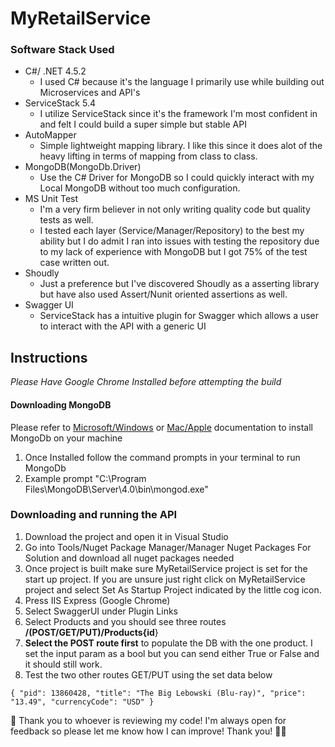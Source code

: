 # MyRetailService

### Software Stack Used
* C#/ .NET 4.5.2
  * I used C# because it's the language I primarily use while building out Microservices and API's
* ServiceStack 5.4
  * I utilize ServiceStack since it's the framework I'm most confident in and felt I could build a super simple but stable API
* AutoMapper
  * Simple lightweight mapping library. I like this since it does alot of the heavy lifting in terms of mapping from class to class.
* MongoDB(MongoDb.Driver)
  * Use the C# Driver for MongoDB so I could quickly interact with my Local MongoDB without too much configuration.
* MS Unit Test
  * I'm a very firm believer in not only writing quality code but quality tests as well. 
  * I tested each layer (Service/Manager/Repository) to the best my ability but I do admit I ran into issues with testing the repository due to my lack of experience with MongoDB but I got 75% of the test case written out.
* Shoudly
  * Just a preference but I've discovered Shoudly as a asserting library but have also used Assert/Nunit oriented assertions as well.
* Swagger UI
  * ServiceStack has a intuitive plugin for Swagger which allows a user to interact with the API with a generic UI


## Instructions
*Please Have Google Chrome Installed before attempting the build*
#### Downloading MongoDB
Please refer to [Microsoft/Windows](https://docs.mongodb.com/manual/tutorial/install-mongodb-on-windows/) or [Mac/Apple](https://treehouse.github.io/installation-guides/mac/mongo-mac.html) documentation to install MongoDb on your machine
1. Once Installed follow the command prompts in your terminal to run MongoDb
2. Example prompt "C:\Program Files\MongoDB\Server\4.0\bin\mongod.exe"

### Downloading and running the API
1. Download the project and open it in Visual Studio
2. Go into Tools/Nuget Package Manager/Manager Nuget Packages For Solution and download all nuget packages needed
3. Once project is built make sure MyRetailService project is set for the start up project. If you are unsure just right click on MyRetailService project and select Set As Startup Project indicated by the little cog icon.
4. Press IIS Express (Google Chrome)
5. Select SwaggerUI under Plugin Links
6. Select Products and you should see three routes **/(POST/GET/PUT)/Products{id**}
7. **Select the POST route first** to populate the DB with the one product. I set the input param as a bool but you can send either True or False and it should still work.
8. Test the two other routes GET/PUT using the set data below
```
{ "pid": 13860428, "title": "The Big Lebowski (Blu-ray)", "price": "13.49", "currencyCode": "USD" }
```
:turtle: Thank you to whoever is reviewing my code! I'm always open for feedback so please let me know how I can improve! Thank you!
:pineapple::jack_o_lantern:
